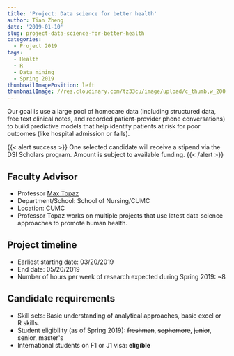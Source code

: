 ```yaml
---
title: 'Project: Data science for better health'
author: Tian Zheng
date: '2019-01-10'
slug: project-data-science-for-better-health
categories:
  - Project 2019
tags:
  - Health
  - R
  - Data mining
  - Spring 2019
thumbnailImagePosition: left
thumbnailImage: //res.cloudinary.com/tz33cu/image/upload/c_thumb,w_200,g_face/v1547181988/DSI-scholars/prognosis-icon-2803190_960_720_erpf57.png
---
```

Our goal is use a large pool of homecare data (including structured data, free text clinical notes, and recorded patient-provider phone conversations) to build predictive models that help identify patients at risk for poor outcomes (like hospital admission or falls). 

<!--more-->

{{< alert success >}}
One selected candidate will receive a stipend via the DSI Scholars program. Amount is subject to available funding. 
{{< /alert >}}

## Faculty Advisor
+ Professor [Max Topaz](http://nursing.columbia.edu/profile/mtopaz)
+ Department/School: School of Nursing/CUMC
+ Location: CUMC
+ Professor Topaz works on multiple projects that use latest data science approaches to promote human health.

## Project timeline
+ Earliest starting date: 03/20/2019
+ End date: 05/20/2019
+ Number of hours per week of research expected during Spring 2019: ~8

## Candidate requirements
+ Skill sets: Basic understanding of analytical approaches, basic excel or R skills.
+ Student eligibility  (as of Spring 2019): ~~freshman~~, ~~sophomore~~, ~~junior~~, senior, master's
+ International students on F1 or J1 visa: **eligible**